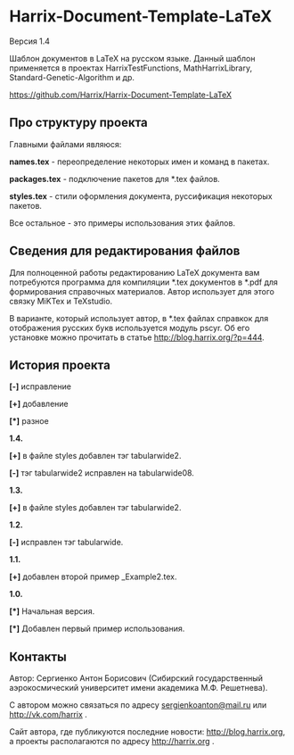 Harrix-Document-Template-LaTeX
==============================

Версия 1.4

Шаблон документов в LaTeX на русском языке. Данный шаблон применяется в проектах HarrixTestFunctions, MathHarrixLibrary, Standard-Genetic-Algorithm  и др.

https://github.com/Harrix/Harrix-Document-Template-LaTeX

Про структуру проекта
---------------

Главными файлами являюся:

**names.tex** - переопределение некоторых имен и команд в пакетах.

**packages.tex** - подключение пакетов для *.tex файлов.

**styles.tex** - стили оформления документа, руссификация некоторых пакетов.

Все остальное - это примеры использования этих файлов.

Сведения для редактирования файлов
---------------

Для полноценной работы редактированию LaTeX документа вам потребуются программа для компиляции *.tex документов в *.pdf для формирования справочных материалов. Автор использует для этого связку MiKTex и TeXstudio. 

В варианте, который использует автор, в *.tex файлах справкок для отображения русских букв используется модуль pscyr. Об его установке можно прочитать в статье http://blog.harrix.org/?p=444.

История проекта
---------------

**[-]** исправление

**[+]** добавление

**[*]** разное

**1.4.**

**[+]** в файле styles добавлен тэг tabularwide2.

**[-]** тэг tabularwide2 исправлен на tabularwide08.

**1.3.**

**[+]** в файле styles добавлен тэг tabularwide2.

**1.2.**

**[-]** исправлен тэг tabularwide.

**1.1.**

**[+]** добавлен второй пример _Example2.tex.

**1.0.**

**[*]** Начальная версия.

**[*]** Добавлен первый пример использования.

Контакты
---------------

Автор: Сергиенко Антон Борисович (Сибирский государственный аэрокосмический университет имени академика М.Ф. Решетнева).

С автором можно связаться по адресу sergienkoanton@mail.ru или  http://vk.com/harrix .

Сайт автора, где публикуются последние новости: http://blog.harrix.org, а проекты располагаются по адресу http://harrix.org .